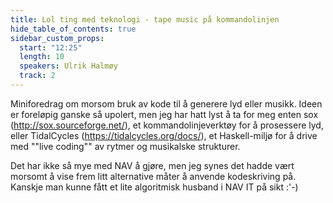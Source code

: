 ```yaml
---
title: Lol ting med teknologi - tape music på kommandolinjen
hide_table_of_contents: true
sidebar_custom_props:
  start: "12:25"
  length: 10
  speakers: Ulrik Halmøy
  track: 2
---
```



Miniforedrag om morsom bruk av kode til å generere lyd eller musikk.
Ideen er foreløpig ganske så upolert, men jeg har hatt lyst å ta for meg enten sox (http://sox.sourceforge.net/), et kommandolinjeverktøy for å prosessere lyd, eller TidalCycles (https://tidalcycles.org/docs/), et Haskell-miljø for å drive med ""live coding"" av rytmer og musikalske strukturer.

Det har ikke så mye med NAV å gjøre, men jeg synes det hadde vært morsomt å vise frem litt alternative måter å anvende kodeskriving på. Kanskje man kunne fått et lite algoritmisk husband i NAV IT på sikt :'-)